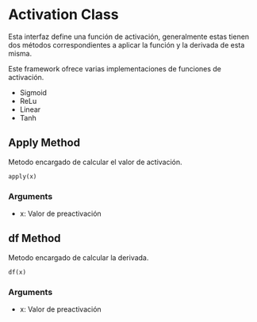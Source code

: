 # Activation Class

Esta interfaz define una función de activación, generalmente estas tienen dos métodos correspondientes a aplicar la función y la derivada de esta misma.

Este framework ofrece varias implementaciones de funciones de activación. 

- Sigmoid
- ReLu
- Linear
- Tanh


## Apply Method

Metodo encargado de calcular el valor de activación.

````
apply(x)
````

### Arguments

- x: Valor de preactivación


## df Method

Metodo encargado de calcular la derivada.

````
df(x)
````

### Arguments

- x: Valor de preactivación


